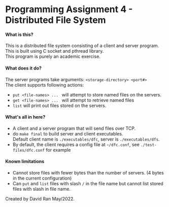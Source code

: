 # Programming Assignment 4 - Distributed File System

#### What is this?
This is a distributed file system consisting of a client and server program.  
This is built using C socket and pthread library.  
This program is purely an academic exercise. 

#### What does it do?
The server programs take arguments: `<storage-directory> <port#>`  
The client supports following actions:  
- `put <file-names> ... ` will attempt to store named files on the servers.  
- `get <file-names> ... ` will attempt to retrieve named files
- `list` will print out files stored on the servers.  

#### What's all in here?
- A client and a server program that will send files over TCP.
- do `make final` to build server and client executables.  
Default client name is `./executables/dfc`, server is `./executables/dfs`.
- By default, the client requires a config file at `~/dfc.conf`, see `./test-files/dfc.conf` for example

#### Known limitations
- Cannot store files with fewer bytes than the number of servers. (4 bytes in the current configuration)
- Can `put` and `list` files with slash `/` in the file name but cannot list stored files with slash in file name.


Created by David Ran May/2022.  
